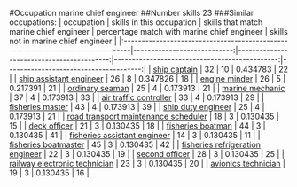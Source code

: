 #Occupation marine chief engineer
##Number skills 23
###Similar occupations:
| occupation                                                                      |   skills in this occupation |   skills that match marine chief engineer |   percentage match with marine chief engineer |   skills not in marine chief engineer |
|:--------------------------------------------------------------------------------|----------------------------:|------------------------------------------:|----------------------------------------------:|--------------------------------------:|
| [ship captain](ship_captain.md)                                                 |                          32 |                                        10 |                                      0.434783 |                                    22 |
| [ship assistant engineer](ship_assistant_engineer.md)                           |                          26 |                                         8 |                                      0.347826 |                                    18 |
| [engine minder](engine_minder.md)                                               |                          26 |                                         5 |                                      0.217391 |                                    21 |
| [ordinary seaman](ordinary_seaman.md)                                           |                          25 |                                         4 |                                      0.173913 |                                    21 |
| [marine mechanic](marine_mechanic.md)                                           |                          37 |                                         4 |                                      0.173913 |                                    33 |
| [air traffic controller](air_traffic_controller.md)                             |                          33 |                                         4 |                                      0.173913 |                                    29 |
| [fisheries master](fisheries_master.md)                                         |                          43 |                                         4 |                                      0.173913 |                                    39 |
| [ship duty engineer](ship_duty_engineer.md)                                     |                          25 |                                         4 |                                      0.173913 |                                    21 |
| [road transport maintenance scheduler](road_transport_maintenance_scheduler.md) |                          18 |                                         3 |                                      0.130435 |                                    15 |
| [deck officer](deck_officer.md)                                                 |                          21 |                                         3 |                                      0.130435 |                                    18 |
| [fisheries boatman](fisheries_boatman.md)                                       |                          44 |                                         3 |                                      0.130435 |                                    41 |
| [fisheries assistant engineer](fisheries_assistant_engineer.md)                 |                          14 |                                         3 |                                      0.130435 |                                    11 |
| [fisheries boatmaster](fisheries_boatmaster.md)                                 |                          45 |                                         3 |                                      0.130435 |                                    42 |
| [fisheries refrigeration engineer](fisheries_refrigeration_engineer.md)         |                          22 |                                         3 |                                      0.130435 |                                    19 |
| [second officer](second_officer.md)                                             |                          28 |                                         3 |                                      0.130435 |                                    25 |
| [railway electronic technician](railway_electronic_technician.md)               |                          23 |                                         3 |                                      0.130435 |                                    20 |
| [avionics technician](avionics_technician.md)                                   |                          19 |                                         3 |                                      0.130435 |                                    16 |
